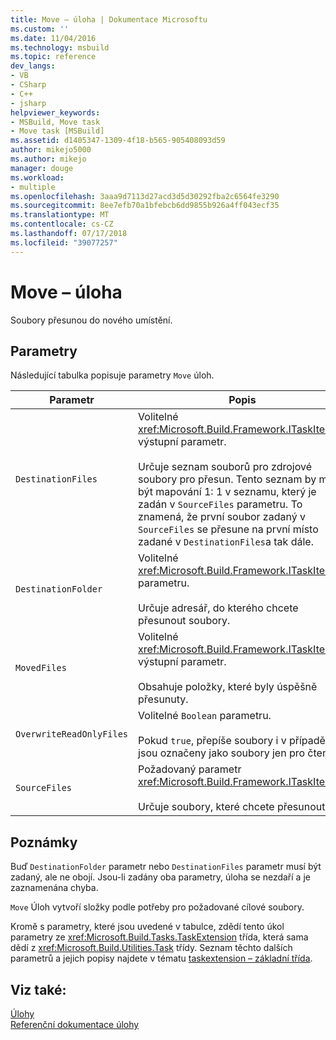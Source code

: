 ```yaml
---
title: Move – úloha | Dokumentace Microsoftu
ms.custom: ''
ms.date: 11/04/2016
ms.technology: msbuild
ms.topic: reference
dev_langs:
- VB
- CSharp
- C++
- jsharp
helpviewer_keywords:
- MSBuild, Move task
- Move task [MSBuild]
ms.assetid: d1405347-1309-4f18-b565-905408093d59
author: mikejo5000
ms.author: mikejo
manager: douge
ms.workload:
- multiple
ms.openlocfilehash: 3aaa9d7113d27acd3d5d30292fba2c6564fe3290
ms.sourcegitcommit: 8ee7efb70a1bfebcb6dd9855b926a4ff043ecf35
ms.translationtype: MT
ms.contentlocale: cs-CZ
ms.lasthandoff: 07/17/2018
ms.locfileid: "39077257"
---
```

# <a name="move-task"></a>Move – úloha
Soubory přesunou do nového umístění.  
  
## <a name="parameters"></a>Parametry  
 Následující tabulka popisuje parametry `Move` úloh.  
  
|Parametr|Popis|  
|---------------|-----------------|  
|`DestinationFiles`|Volitelné <xref:Microsoft.Build.Framework.ITaskItem> `[]` výstupní parametr.<br /><br /> Určuje seznam souborů pro zdrojové soubory pro přesun. Tento seznam by měl být mapování 1: 1 v seznamu, který je zadán v `SourceFiles` parametru. To znamená, že první soubor zadaný v `SourceFiles` se přesune na první místo zadané v `DestinationFiles`a tak dále.|  
|`DestinationFolder`|Volitelné <xref:Microsoft.Build.Framework.ITaskItem> parametru.<br /><br /> Určuje adresář, do kterého chcete přesunout soubory.|  
|`MovedFiles`|Volitelné <xref:Microsoft.Build.Framework.ITaskItem> `[]` výstupní parametr.<br /><br /> Obsahuje položky, které byly úspěšně přesunuty.|  
|`OverwriteReadOnlyFiles`|Volitelné `Boolean` parametru.<br /><br /> Pokud `true`, přepíše soubory i v případě, že jsou označeny jako soubory jen pro čtení.|  
|`SourceFiles`|Požadovaný parametr <xref:Microsoft.Build.Framework.ITaskItem>`[]`.<br /><br /> Určuje soubory, které chcete přesunout.|  
  
## <a name="remarks"></a>Poznámky  
 Buď `DestinationFolder` parametr nebo `DestinationFiles` parametr musí být zadaný, ale ne obojí. Jsou-li zadány oba parametry, úloha se nezdaří a je zaznamenána chyba.  

 `Move` Úloh vytvoří složky podle potřeby pro požadované cílové soubory.

 Kromě s parametry, které jsou uvedené v tabulce, zdědí tento úkol parametry ze <xref:Microsoft.Build.Tasks.TaskExtension> třída, která sama dědí z <xref:Microsoft.Build.Utilities.Task> třídy. Seznam těchto dalších parametrů a jejich popisy najdete v tématu [taskextension – základní třída](../msbuild/taskextension-base-class.md).  
  
## <a name="see-also"></a>Viz také:  
 [Úlohy](../msbuild/msbuild-tasks.md)   
 [Referenční dokumentace úlohy](../msbuild/msbuild-task-reference.md)
